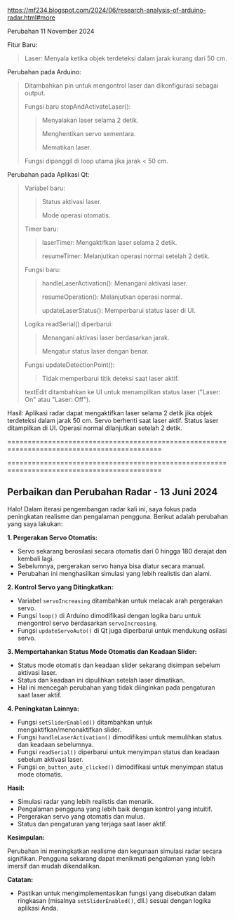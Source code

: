 https://mf234.blogspot.com/2024/06/research-analysis-of-arduino-radar.html#more

Perubahan 11 November 2024

Fitur Baru:
> Laser: Menyala ketika objek terdeteksi dalam jarak kurang dari 50 cm.

Perubahan pada Arduino:
> Ditambahkan pin untuk mengontrol laser dan dikonfigurasi sebagai output.
>  >
> Fungsi baru stopAndActivateLaser():
  >> Menyalakan laser selama 2 detik.
>  > 
  >> Menghentikan servo sementara.
>  > 
  >> Mematikan laser.
>  >
> Fungsi dipanggil di loop utama jika jarak < 50 cm.

Perubahan pada Aplikasi Qt:
> Variabel baru:
> >
  >> Status aktivasi laser.
> >
  >> Mode operasi otomatis.
> >
> Timer baru:
> >
  >> laserTimer: Mengaktifkan laser selama 2 detik.
> >
  >> resumeTimer: Melanjutkan operasi normal setelah 2 detik.
> >
> Fungsi baru:
> >
  >> handleLaserActivation(): Menangani aktivasi laser.
> >
  >> resumeOperation(): Melanjutkan operasi normal.
> >
  >> updateLaserStatus(): Memperbarui status laser di UI.
> >
> Logika readSerial() diperbarui:
> >
  >> Menangani aktivasi laser berdasarkan jarak.
> >
  >> Mengatur status laser dengan benar.
> >
> Fungsi updateDetectionPoint():
> >
  >> Tidak memperbarui titik deteksi saat laser aktif.
> >
>textEdit ditambahkan ke UI untuk menampilkan status laser ("Laser: On" atau "Laser: Off").

Hasil:
Aplikasi radar dapat mengaktifkan laser selama 2 detik jika objek terdeteksi dalam jarak 50 cm.
Servo berhenti saat laser aktif.
Status laser ditampilkan di UI.
Operasi normal dilanjutkan setelah 2 detik.

============================================================================================

============================================================================================

## Perbaikan dan Perubahan Radar - 13 Juni 2024

Halo! Dalam iterasi pengembangan radar kali ini, saya fokus pada peningkatan realisme dan pengalaman pengguna. Berikut adalah perubahan yang saya lakukan:

**1. Pergerakan Servo Otomatis:**

* Servo sekarang berosilasi secara otomatis dari 0 hingga 180 derajat dan kembali lagi.
* Sebelumnya, pergerakan servo hanya bisa diatur secara manual.
* Perubahan ini menghasilkan simulasi yang lebih realistis dan alami.

**2. Kontrol Servo yang Ditingkatkan:**

* Variabel `servoIncreasing` ditambahkan untuk melacak arah pergerakan servo.
* Fungsi `loop()` di Arduino dimodifikasi dengan logika baru untuk mengontrol servo berdasarkan `servoIncreasing`.
* Fungsi `updateServoAuto()` di Qt juga diperbarui untuk mendukung osilasi servo.

**3. Mempertahankan Status Mode Otomatis dan Keadaan Slider:**

* Status mode otomatis dan keadaan slider sekarang disimpan sebelum aktivasi laser.
* Status dan keadaan ini dipulihkan setelah laser dimatikan.
* Hal ini mencegah perubahan yang tidak diinginkan pada pengaturan saat laser aktif.

**4. Peningkatan Lainnya:**

* Fungsi `setSliderEnabled()` ditambahkan untuk mengaktifkan/menonaktifkan slider.
* Fungsi `handleLaserActivation()` dimodifikasi untuk memulihkan status dan keadaan sebelumnya.
* Fungsi `readSerial()` diperbarui untuk menyimpan status dan keadaan sebelum aktivasi laser.
* Fungsi `on_button_auto_clicked()` dimodifikasi untuk menyimpan status mode otomatis.

**Hasil:**

* Simulasi radar yang lebih realistis dan menarik.
* Pengalaman pengguna yang lebih baik dengan kontrol yang intuitif.
* Pergerakan servo yang otomatis dan mulus.
* Status dan pengaturan yang terjaga saat laser aktif.

**Kesimpulan:**

Perubahan ini meningkatkan realisme dan kegunaan simulasi radar secara signifikan. Pengguna sekarang dapat menikmati pengalaman yang lebih imersif dan mudah dikendalikan.

**Catatan:**

* Pastikan untuk mengimplementasikan fungsi yang disebutkan dalam ringkasan (misalnya `setSliderEnabled()`, dll.) sesuai dengan logika aplikasi Anda.

